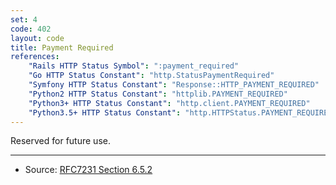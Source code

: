 ```yaml
---
set: 4
code: 402
layout: code
title: Payment Required
references:
    "Rails HTTP Status Symbol": ":payment_required"
    "Go HTTP Status Constant": "http.StatusPaymentRequired"
    "Symfony HTTP Status Constant": "Response::HTTP_PAYMENT_REQUIRED"
    "Python2 HTTP Status Constant": "httplib.PAYMENT_REQUIRED"
    "Python3+ HTTP Status Constant": "http.client.PAYMENT_REQUIRED"
    "Python3.5+ HTTP Status Constant": "http.HTTPStatus.PAYMENT_REQUIRED"
---
```


Reserved for future use.

---

* Source: [RFC7231 Section 6.5.2][1]

[1]: <{{site.rfcUrl}}/rfc7231#section-6.5.2>
